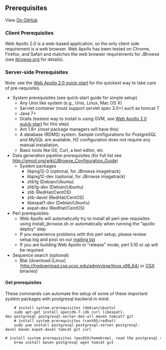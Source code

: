 ## Prerequisites

View <a href="https://github.com/GMOD/Apollo/blob/master/docs/Prerequisites.md">On GitHub</a>


### Client Prerequisites

Web Apollo 2.0 is a web-based application, so the only client side
requirement is a web browser. Web Apollo has been tested on Chrome, Firefox, and Safari
and matches the web browser requirements for JBrowse (see [jbrowse.org](http://jbrowse.org) for details).

### Server-side Prerequisites

Note: see the [Web Apollo 2.0 quick-start](Apollo2Build.md) for the
quickest way to take care of pre-requisites.

-   System prerequisites (see quick-start guide for simple setup)
    -   Any Unix like system (e.g., Unix, Linux, Mac OS X)
    -   Servlet container (must support servlet spec 3.0+) such as tomcat 7
    -   Java 7+
    -   Grails (easiest way to install is using GVM, see [Web Apollo 2.0 quick-start](Apollo2Build.md) for this step)
    -   Ant 1.8+ (most package managers will have this)
    -   A database (RDMS) system. Sample configurations for PostgreSQL and MySQL are available. H2 configuration does not require any manual installation.
    -   Basic tools like Git, Curl, a text editor, etc
-   Data generation pipeline prerequisites (for full list see http://gmod.org/wiki/JBrowse_Configuration_Guide)
    -   System packages
        -   libpng12-0 (optional, for JBrowse imagetrack)
        -   libpng12-dev (optional, for JBrowse imagetrack)
        -   zlib1g (Debian/Ubuntu)
        -   zlib1g-dev (Debian/Ubuntu)
        -   zlib (RedHat/CentOS)
        -   zlib-devel (RedHat/CentOS)
        -   libexpat1-dev (Debian/Ubuntu)
        -   expat-dev (RedHat/CentOS)
-   Perl prerequisites:
    -   Web Apollo will automatically try to install all perl-pre-requisites using install_jbrowse.sh or automatically when running the "apollo deploy" step
    -   If you experience problems with this perl setup, please review setup.log and post on our [mailing list](apollo@lists.lbl.gov)
    -   If you are building Web Apollo in "release" mode, perl 5.10 or up will be required
-   Sequence search (optional)
    -   Blat (download [Linux](http://hgdownload.cse.ucsc.edu/admin/exe/linux.x86_64/ or [OSX](http://hgdownload.cse.ucsc.edu/admin/exe/macOSX.x86_64/|Mac) binaries)

#### Get prerequisites

These commands can automate the setup of some of these important system packages with postgresql backend in mind.


```
    # install system prerequisites (debian/ubuntu)
    sudo apt-get install openjdk-7-jdk curl libexpat1-dev postgresql postgresql-server-dev-all maven tomcat7 git
    # install system prerequisites (centOS/redhat)
    sudo yum install postgresql postgresql-server postgresql-devel maven expat-devel tomcat git curl
    # install system prerequisites (macOSX/homebrew), read the postgresql start guide
    brew install maven postgresql wget tomcat git
```
